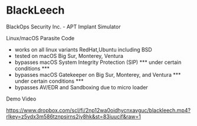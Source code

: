 # BlackLeech
BlackOps Security Inc. - APT Implant Simulator

Linux/macOS Parasite Code

- works on all linux variants RedHat,Ubuntu including BSD
- tested on macOS Big Sur, Monterey, Ventura
- bypasses macOS System Integrity Protection (SIP) *** under certain conditions ***
- bypasses macOS Gatekeeper on Big Sur, Monterey, and Ventura *** under certain conditions ***
- bypasses AV/EDR and Sandboxing due to micro loader

Demo Video

https://www.dropbox.com/scl/fi/2np12wa0oidhycnxavguc/blackleech.mp4?rlkey=z5ydx3m586tznpsirns2jy8hk&st=83iuucif&raw=1
